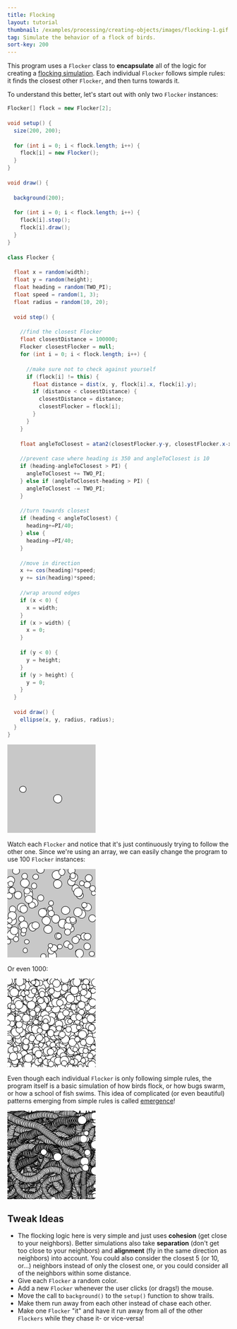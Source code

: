 ```yaml
---
title: Flocking
layout: tutorial
thumbnail: /examples/processing/creating-objects/images/flocking-1.gif
tag: Simulate the behavior of a flock of birds.
sort-key: 200
---
```



This program uses a `Flocker` class to **encapsulate** all of the logic for creating a [flocking simulation](https://en.wikipedia.org/wiki/Flocking_(behavior)). Each individual `Flocker` follows simple rules: it finds the closest other `Flocker`, and then turns towards it.

To understand this better, let's start out with only two `Flocker` instances:

```java
Flocker[] flock = new Flocker[2];

void setup() {
  size(200, 200);

  for (int i = 0; i < flock.length; i++) {
    flock[i] = new Flocker();
  }
}

void draw() {

  background(200);

  for (int i = 0; i < flock.length; i++) {
    flock[i].step();
    flock[i].draw();
  }
}

class Flocker {

  float x = random(width);
  float y = random(height);
  float heading = random(TWO_PI);
  float speed = random(1, 3); 
  float radius = random(10, 20);

  void step() {

    //find the closest Flocker
    float closestDistance = 100000;
    Flocker closestFlocker = null;
    for (int i = 0; i < flock.length; i++) {
      
      //make sure not to check against yourself
      if (flock[i] != this) {
        float distance = dist(x, y, flock[i].x, flock[i].y);
        if (distance < closestDistance) {
          closestDistance = distance;
          closestFlocker = flock[i];
        }
      }
    }

    float angleToClosest = atan2(closestFlocker.y-y, closestFlocker.x-x);

    //prevent case where heading is 350 and angleToClosest is 10
    if (heading-angleToClosest > PI) {
      angleToClosest += TWO_PI;
    } else if (angleToClosest-heading > PI) {
      angleToClosest -= TWO_PI;
    }

    //turn towards closest
    if (heading < angleToClosest) {
      heading+=PI/40;
    } else {
      heading-=PI/40;
    }

    //move in direction
    x += cos(heading)*speed;
    y += sin(heading)*speed;

    //wrap around edges
    if (x < 0) {
      x = width;
    }
    if (x > width) {
      x = 0;
    }

    if (y < 0) {
      y = height;
    }
    if (y > height) {
      y = 0;
    }
  }

  void draw() {
    ellipse(x, y, radius, radius);
  }
}
```

![2 Flockers](/examples/processing/creating-objects/images/flocking-2.gif)

Watch each `Flocker` and notice that it's just continuously trying to follow the other one. Since we're using an array, we can easily change the program to use 100 `Flocker` instances:

![100 Flockers](/examples/processing/creating-objects/images/flocking-3.gif)

Or even 1000:

![1000 Flockers](/examples/processing/creating-objects/images/flocking-4.gif)

Even though each individual `Flocker` is only following simple rules, the program itself is a basic simulation of how birds flock, or how bugs swarm, or how a school of fish swims. This idea of complicated (or even beautiful) patterns emerging from simple rules is called [emergence](https://en.wikipedia.org/wiki/Emergence)!

![Trail of Flockers](/examples/processing/creating-objects/images/flocking-5.gif)

## Tweak Ideas

- The flocking logic here is very simple and just uses **cohesion** (get close to your neighbors). Better simulations also take **separation** (don't get too close to your neighbors) and **alignment** (fly in the same direction as neighbors) into account. You could also consider the closest 5 (or 10, or...) neighbors instead of only the closest one, or you could consider all of the neighbors within some distance.
- Give each `Flocker` a random color.
- Add a new `Flocker` whenever the user clicks (or drags!) the mouse.
- Move the call to `background()` to the `setup()` function to show trails.
- Make them run away from each other instead of chase each other.
- Make one `Flocker` "it" and have it run away from all of the other `Flockers` while they chase it- or vice-versa!
